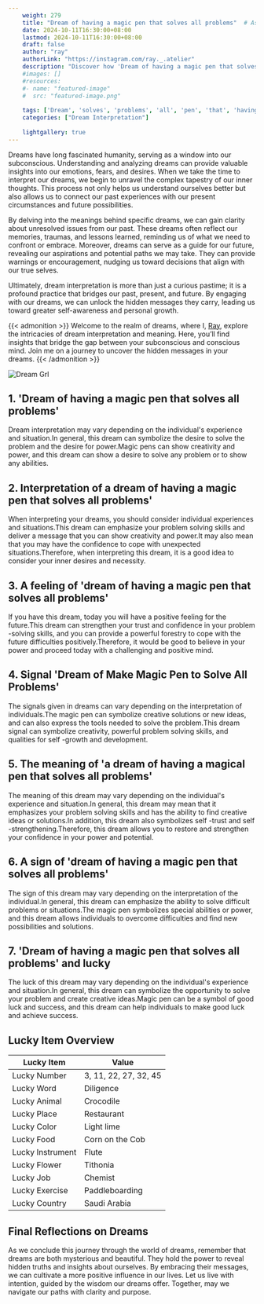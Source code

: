 ```yaml
---
    weight: 279
    title: "Dream of having a magic pen that solves all problems"  # Assuming 'title' column exists
    date: 2024-10-11T16:30:00+08:00
    lastmod: 2024-10-11T16:30:00+08:00
    draft: false
    author: "ray"
    authorLink: "https://instagram.com/ray._.atelier"
    description: "Discover how 'Dream of having a magic pen that solves all problems' can interpret your future and uncover its significant meanings in your life."
    #images: []
    #resources:
    #- name: "featured-image"
    #  src: "featured-image.png"
    
    tags: ['Dream', 'solves', 'problems', 'all', 'pen', 'that', 'having', 'magic']
    categories: ["Dream Interpretation"]
    
    lightgallery: true
---
```

    
Dreams have long fascinated humanity, serving as a window into our subconscious. Understanding and analyzing dreams can provide valuable insights into our emotions, fears, and desires. When we take the time to interpret our dreams, we begin to unravel the complex tapestry of our inner thoughts. This process not only helps us understand ourselves better but also allows us to connect our past experiences with our present circumstances and future possibilities.

By delving into the meanings behind specific dreams, we can gain clarity about unresolved issues from our past. These dreams often reflect our memories, traumas, and lessons learned, reminding us of what we need to confront or embrace. Moreover, dreams can serve as a guide for our future, revealing our aspirations and potential paths we may take. They can provide warnings or encouragement, nudging us toward decisions that align with our true selves.

Ultimately, dream interpretation is more than just a curious pastime; it is a profound practice that bridges our past, present, and future. By engaging with our dreams, we can unlock the hidden messages they carry, leading us toward greater self-awareness and personal growth.

{{< admonition >}}
Welcome to the realm of dreams, where I, [Ray](https://instagram.com/ray._.atelier), explore the intricacies of dream interpretation and meaning. Here, you’ll find insights that bridge the gap between your subconscious and conscious mind. Join me on a journey to uncover the hidden messages in your dreams.
{{< /admonition >}}

![Dream Grl](https://cdn.pixabay.com/photo/2017/11/02/03/35/gothic-2910057_1280.jpg "Dream Grl")

## 1. 'Dream of having a magic pen that solves all problems'
Dream interpretation may vary depending on the individual's experience and situation.In general, this dream can symbolize the desire to solve the problem and the desire for power.Magic pens can show creativity and power, and this dream can show a desire to solve any problem or to show any abilities.

## 2. Interpretation of a dream of having a magic pen that solves all problems'
When interpreting your dreams, you should consider individual experiences and situations.This dream can emphasize your problem solving skills and deliver a message that you can show creativity and power.It may also mean that you may have the confidence to cope with unexpected situations.Therefore, when interpreting this dream, it is a good idea to consider your inner desires and necessity.

## 3. A feeling of 'dream of having a magic pen that solves all problems'
If you have this dream, today you will have a positive feeling for the future.This dream can strengthen your trust and confidence in your problem -solving skills, and you can provide a powerful forestry to cope with the future difficulties positively.Therefore, it would be good to believe in your power and proceed today with a challenging and positive mind.

## 4. Signal 'Dream of Make Magic Pen to Solve All Problems'
The signals given in dreams can vary depending on the interpretation of individuals.The magic pen can symbolize creative solutions or new ideas, and can also express the tools needed to solve the problem.This dream signal can symbolize creativity, powerful problem solving skills, and qualities for self -growth and development.

## 5. The meaning of 'a dream of having a magical pen that solves all problems'
The meaning of this dream may vary depending on the individual's experience and situation.In general, this dream may mean that it emphasizes your problem solving skills and has the ability to find creative ideas or solutions.In addition, this dream also symbolizes self -trust and self -strengthening.Therefore, this dream allows you to restore and strengthen your confidence in your power and potential.

## 6. A sign of 'dream of having a magic pen that solves all problems'
The sign of this dream may vary depending on the interpretation of the individual.In general, this dream can emphasize the ability to solve difficult problems or situations.The magic pen symbolizes special abilities or power, and this dream allows individuals to overcome difficulties and find new possibilities and solutions.

## 7. 'Dream of having a magic pen that solves all problems' and lucky
The luck of this dream may vary depending on the individual's experience and situation.In general, this dream can symbolize the opportunity to solve your problem and create creative ideas.Magic pen can be a symbol of good luck and success, and this dream can help individuals to make good luck and achieve success.

## Lucky Item Overview
| Lucky Item          | Value              |
|---------------|--------------------|
| Lucky Number        | 3, 11, 22, 27, 32, 45  |
| Lucky Word          | Diligence |
| Lucky Animal        | Crocodile |
| Lucky Place         | Restaurant     |
| Lucky Color         | Light lime     |
| Lucky Food          | Corn on the Cob      |
| Lucky Instrument    | Flute |
| Lucky Flower        | Tithonia    |
| Lucky Job           | Chemist       |
| Lucky Exercise      | Paddleboarding  |
| Lucky Country       | Saudi Arabia    |


##  Final Reflections on Dreams

As we conclude this journey through the world of dreams, remember that dreams are both mysterious and beautiful. They hold the power to reveal hidden truths and insights about ourselves. By embracing their messages, we can cultivate a more positive influence in our lives. Let us live with intention, guided by the wisdom our dreams offer. Together, may we navigate our paths with clarity and purpose.
